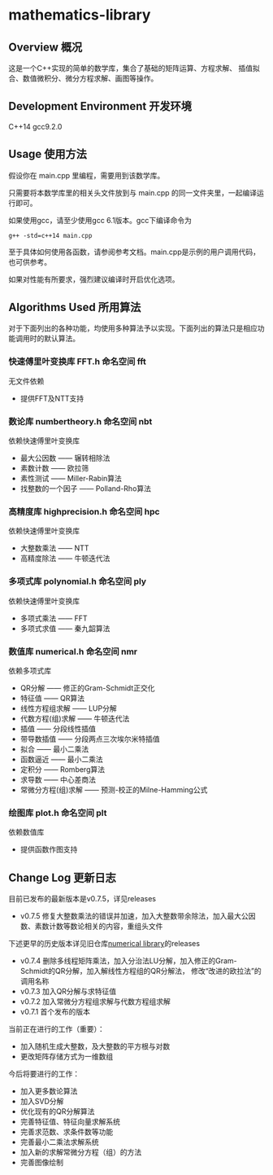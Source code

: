 # mathematics-library
## Overview 概况
这是一个C++实现的简单的数学库，集合了基础的矩阵运算、方程求解、 插值拟合、数值微积分、微分方程求解、画图等操作。
## Development Environment 开发环境
C++14 gcc9.2.0
## Usage 使用方法
假设你在 main.cpp 里编程，需要用到该数学库。

只需要将本数学库里的相关头文件放到与 main.cpp 的同一文件夹里，一起编译运行即可。

如果使用gcc，请至少使用gcc 6.1版本。gcc下编译命令为
```
g++ -std=c++14 main.cpp
```
至于具体如何使用各函数，请参阅参考文档。main.cpp是示例的用户调用代码，也可供参考。

如果对性能有所要求，强烈建议编译时开启优化选项。
## Algorithms Used 所用算法
对于下面列出的各种功能，均使用多种算法予以实现。下面列出的算法只是相应功能调用时的默认算法。

### 快速傅里叶变换库 FFT.h 命名空间 fft
无文件依赖
* 提供FFT及NTT支持

### 数论库 numbertheory.h 命名空间 nbt
依赖快速傅里叶变换库
* 最大公因数 —— 辗转相除法
* 素数计数 —— 欧拉筛
* 素性测试 —— Miller-Rabin算法
* 找整数的一个因子 —— Polland-Rho算法

### 高精度库 highprecision.h 命名空间 hpc
依赖快速傅里叶变换库
* 大整数乘法 —— NTT
* 高精度除法 —— 牛顿迭代法

### 多项式库 polynomial.h 命名空间 ply
依赖快速傅里叶变换库
* 多项式乘法 —— FFT
* 多项式求值 —— 秦九韶算法

### 数值库 numerical.h 命名空间 nmr
依赖多项式库
* QR分解 —— 修正的Gram-Schmidt正交化
* 特征值 —— QR算法
* 线性方程组求解 —— LUP分解
* 代数方程(组)求解 —— 牛顿迭代法
* 插值 —— 分段线性插值
* 带导数插值 —— 分段两点三次埃尔米特插值
* 拟合 —— 最小二乘法
* 函数逼近 —— 最小二乘法
* 定积分 —— Romberg算法
* 求导数 —— 中心差商法
* 常微分方程(组)求解 —— 预测-校正的Milne-Hamming公式

### 绘图库 plot.h 命名空间 plt
依赖数值库
* 提供函数作图支持

## Change Log 更新日志
目前已发布的最新版本是v0.7.5，详见releases
* v0.7.5 修复大整数乘法的错误并加速，加入大整数带余除法，加入最大公因数、素数计数等数论相关的内容，重组头文件

下述更早的历史版本详见旧仓库[numerical library](https://github.com/lambdacdm/numerical-library)的releases
* v0.7.4 删除多线程矩阵乘法，加入分治法LU分解，加入修正的Gram-Schmidt的QR分解，加入解线性方程组的QR分解法，
修改“改进的欧拉法”的调用名称
* v0.7.3 加入QR分解与求特征值
* v0.7.2 加入常微分方程组求解与代数方程组求解
* v0.7.1 首个发布的版本

当前正在进行的工作（重要）：
* 加入随机生成大整数，及大整数的平方根与对数
* 更改矩阵存储方式为一维数组

今后将要进行的工作：
* 加入更多数论算法
* 加入SVD分解
* 优化现有的QR分解算法
* 完善特征值、特征向量求解系统
* 完善求范数、求条件数等功能
* 完善最小二乘法求解系统
* 加入新的求解常微分方程（组）的方法
* 完善图像绘制

